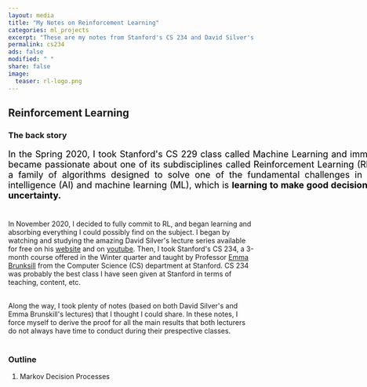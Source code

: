 ```yaml
---                                                                             
layout: media                                                                   
title: "My Notes on Reinforcement Learning"
categories: ml_projects                                                            
excerpt: "These are my notes from Stanford's CS 234 and David Silver's lecture series"
permalink: cs234
ads: false                                                                      
modified: " "                                                                   
share: false                                                                    
image:                                                                          
  teaser: rl-logo.png
---
```


<style>

.icon-fig{
    width: 250px;
    height: 200px;
    }
.description-title{
    width: 220px;
    text-align: left;
    margin-bottom: -0.5em;
    color: black;
    font-size: 22px;
    font-family: Calibri;
}

.description-text{
    width: 220px;
    text-align: left;
    margin-bottom: -0.5em;
    color: black;
    font-size: 18px;
}
.paragraph{
    text-align: justify;
    font-size: 18px;
    margin-bottom: 1.0em;
    width: 800px;
    color: black;
}   

</style>

<h2>Reinforcement Learning</h2>
<h3>The back story</h3>
<p class="paragraph">
In the Spring 2020, I took Stanford's CS 229 class called Machine Learning and immediately became passionate about one of its subdisciplines called Reinforcement Learning (RL). RL is a family of algorithms designed to solve one of the fundamental challenges in artificial intelligence (AI) and machine learning (ML), which is <b>learning to make good decisions under uncertainty.</b><br/><br/>

In November 2020, I decided to fully commit to RL, and began learning and absorbing everything I could possibly find on the subject. I began by watching and studying the amazing David Silver's lecture series available for free on his <a href="https://www.davidsilver.uk/teaching/"> website</a> and on <a href="https://www.youtube.com/watch?v=2pWv7GOvuf0">youtube</a>. Then, I took Stanford's CS 234, a 3-month course offered in the Winter quarter and taught by Professor <a href="https://cs.stanford.edu/people/ebrun/">Emma Brunksill</a> from the Computer Science (CS) department at Stanford. CS 234 was probably the best class I have seen given at Stanford in terms of teaching, content, etc. <br/><br/>

Along the way, I took plenty of notes (based on both David Silver's and Emma Brunskill's lectures) that I thought I could share. In these notes, I force myself to derive the proof for all the main results that both lecturers do not always have time to conduct during their prespective classes. <br/><br/>
</p>

<h3>Outline</h3>
<ol type = "1">
<li> Markov Decision Processes</li>
</ol>
